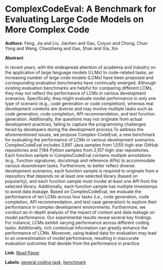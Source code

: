 # ComplexCodeEval: A Benchmark for Evaluating Large Code Models on More Complex Code

**Authors**: Feng, Jia and Liu, Jiachen and Gao, Cuiyun and Chong, Chun Yong and Wang, Chaozheng and Gao, Shan and Xia, Xin

**Abstract**:

In recent years, with the widespread attention of academia and industry on the application of large language models (LLMs) to code-related tasks, an increasing number of large code models (LCMs) have been proposed and corresponding evaluation benchmarks have continually emerged. Although existing evaluation benchmarks are helpful for comparing different LCMs, they may not reflect the performance of LCMs in various development scenarios. Specifically, they might evaluate model performance in only one type of scenario (e.g., code generation or code completion), whereas real development contexts are diverse and may involve multiple tasks such as code generation, code completion, API recommendation, and test function generation. Additionally, the questions may not originate from actual development practices, failing to capture the programming challenges faced by developers during the development process.To address the aforementioned issues, we propose Complex-CodeEval, a new benchmark for evaluating the performance of LCMs in various development scenarios. ComplexCodeEval includes 3,897 Java samples from 1,055 high-star GitHub repositories and 7,184 Python samples from 2,107 high-star repositories. Each function sample in ComplexCodeEval contains multiple annotations (e.g., function signatures, docstrings and reference APIs) to accommodate various downstream tasks. Furthermore, to better reflect diverse development scenarios, each function sample is required to originate from a repository that depends on at least one selected library (based on popularity), and each function sample must invoke at least one API from the selected library. Additionally, each function sample has multiple timestamps to avoid data leakage. Based on ComplexCodeEval, we evaluate the performance of ten LCMs across four tasks (i.e., code generation, code completion, API recommendation, and test case generation) to explore their performance in complex development environments. Furthermore, we conduct an in-depth analysis of the impact of context and data leakage on model performance. Our experimental results reveal several key findings. For instance, LCMs exhibit varying performance across different coding tasks. Additionally, rich contextual information can greatly enhance the performance of LCMs. Moreover, using leaked data for evaluation may lead to an overestimation of model performance, resulting in inaccurate evaluation outcomes that deviate from the performance in practice.

**Link**: [Read Paper](https://doi.org/10.1145/3691620.3695552)

**Labels**: [general coding task](../../labels/general_coding_task.md), [benchmark](../../labels/benchmark.md)
